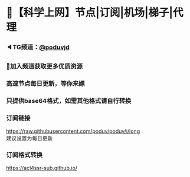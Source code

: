 # 🚀【科学上网】节点|订阅|机场|梯子|代理
### 🔈TG频道：[@poduvjd](https://t.me/poduvjd/) 
### 🔔加入频道获取更多优质资源<br />
### 高速节点每日更新，等你来嫖<br />
### 只提供base64格式，如需其他格式请自行转换
### 订阅链接
https://raw.githubusercontent.com/poduv/poduv/i/long<br />
建议设置为每日更新<br />
### 订阅格式转换
https://acl4ssr-sub.github.io/<br />
